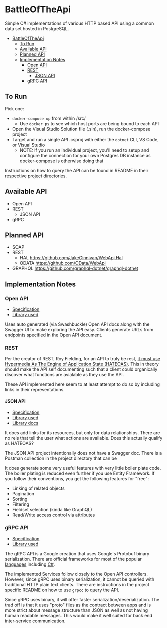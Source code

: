 # BattleOfTheApi
Simple C# implementations of various HTTP based API using a common data set hosted in PostgreSQL.
- [BattleOfTheApi](#battleoftheapi)
  - [To Run](#to-run)
  - [Available API](#available-api)
  - [Planned API](#planned-api)
  - [Implementation Notes](#implementation-notes)
    - [Open API](#open-api)
    - [REST](#rest)
      - [JSON API](#json-api)
    - [gRPC API](#grpc-api)
## To Run
Pick one:
- `docker-compose up` from within /src/
    - Use `docker ps` to see which host ports are being bound to each API
- Open the Visual Studio Solution file (.sln), run the docker-compose project
- Target and run a single API .csproj with either the `dotnet` CLI, VS Code, or Visual Studio
    - NOTE: If you run an individual project, you'll need to setup and configure the connection for your own Postgres DB instance as docker-compose is otherwise doing that

Instructions on how to query the API can be found in README in their respective project directories.

## Available API
- Open API
- REST
  - JSON API
- gRPC


## Planned API
- SOAP
- REST
    - HAL https://github.com/JakeGinnivan/WebApi.Hal
    - ODATA https://github.com/OData/WebApi
- GRAPHQL https://github.com/graphql-dotnet/graphql-dotnet

## Implementation Notes

### Open API
-  [Specification](https://github.com/OAI/OpenAPI-Specification)
-  [Library used](https://github.com/domaindrivendev/Swashbuckle.AspNetCore)

Uses auto generated (via Swashbuckle) Open API docs along with the Swagger UI to make exploring the API easy. Clients generate URLs from endpoints specified in the Open API document.

### REST
Per the creator of REST, Roy Fielding, for an API to truly be rest, [it must use Hypermedia As The Engine of Application State (HATEOAS)](https://roy.gbiv.com/untangled/2008/rest-apis-must-be-hypertext-driven). This in theory should make the API self documenting such that a client could organically discover what functions are avialable as they use the API.

These API implemented here seem to at least attempt to do so by including links in their representations.

#### JSON API
- [Specification](https://jsonapi.org/format/)
- [Library used](https://github.com/json-api-dotnet/JsonApiDotNetCore)
- [Library docs](https://json-api-dotnet.github.io/JsonApiDotNetCore/getting-started/install.html)
  
It does add links for its resources, but only for data relationships. There are no rels that tell the user what actions are available. Does this actually qualify as HATEOAS?

The JSON API project intentionally does not have a Swagger doc. 
There is a Postman collection in the project directory that can be

It does generate some very useful features with very little boiler plate code. The boiler plating is reduced even further if you use Entity Framework. If you follow their conventions, you get the following features for "free":
- Linking of related objects
- Pagination
- Sorting
- Filtering
- Fieldset selection (kinda like GraphQL)
- Read/Write access control via attributes

### gRPC API
- [Specification](https://grpc.io/docs)
- [Library used](https://github.com/grpc/grpc-dotnet)

The gRPC API is a Google creation that uses Google's Protobuf binary serialization. There are official frameworks for most of the popular [languages](https://grpc.io/docs/languages/) including [C#](https://grpc.io/docs/languages/csharp/).

The implemented Services follow closely to the Open API controllers. However, since gRPC uses binary serialization, it cannot be queried with traditional HTTP plain text clients. There are instructions in the project specific README on how to use `grpcc` to query the API.

Since gRPC uses binary, it will offer faster serialization/deserialization. The trad off is that it uses "proto" files as the contract between apps and is more strict about message structure than JSON as well as not having human readable messages. This would make it well suited for back end inter-service communication.